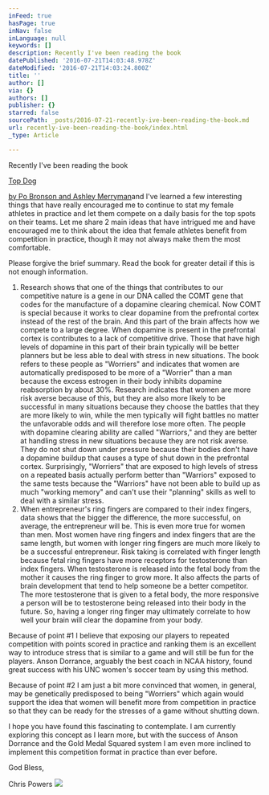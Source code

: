 ```yaml
---
inFeed: true
hasPage: true
inNav: false
inLanguage: null
keywords: []
description: Recently I've been reading the book
datePublished: '2016-07-21T14:03:48.978Z'
dateModified: '2016-07-21T14:03:24.800Z'
title: ''
author: []
via: {}
authors: []
publisher: {}
starred: false
sourcePath: _posts/2016-07-21-recently-ive-been-reading-the-book.md
url: recently-ive-been-reading-the-book/index.html
_type: Article

---
```

Recently I've been reading the book[][0]

[Top Dog][0]

[by Po Bronson and Ashley Merryman][0]and I've learned a few interesting things that have really encouraged me to continue to stat my female athletes in practice and let them compete on a daily basis for the top spots on their teams. Let me share 2 main ideas that have intrigued me and have encouraged me to think about the idea that female athletes benefit from competition in practice, though it may not always make them the most comfortable.

Please forgive the brief summary. Read the book for greater detail if this is not enough information.

1. Research shows that one of the things that contributes to our competitive nature is a gene in our DNA called the COMT gene that codes for the manufacture of a dopamine clearing chemical. Now COMT is special because it works to clear dopamine from the prefrontal cortex instead of the rest of the brain. And this part of the brain affects how we compete to a large degree. When dopamine is present in the prefrontal cortex is contributes to a lack of competitive drive. Those that have high levels of dopamine in this part of their brain typically will be better planners but be less able to deal with stress in new situations. The book refers to these people as "Worriers" and indicates that women are automatically predisposed to be more of a "Worrier" than a man because the excess estrogen in their body inhibits dopamine reabsorption by about 30%. Research indicates that women are more risk averse because of this, but they are also more likely to be successful in many situations because they choose the battles that they are more likely to win, while the men typically will fight battles no matter the unfavorable odds and will therefore lose more often. The people with dopamine clearing ability are called "Warriors," and they are better at handling stress in new situations because they are not risk averse. They do not shut down under pressure because their bodies don't have a dopamine buildup that causes a type of shut down in the prefrontal cortex. Surprisingly, "Worriers" that are exposed to high levels of stress on a repeated basis actually perform better than "Warriors" exposed to the same tests because the "Warriors" have not been able to build up as much "working memory" and can't use their "planning" skills as well to deal with a similar stress.
2. When entrepreneur's ring fingers are compared to their index fingers, data shows that the bigger the difference, the more successful, on average, the entrepreneur will be. This is even more true for women than men. Most women have ring fingers and index fingers that are the same length, but women with longer ring fingers are much more likely to be a successful entrepreneur. Risk taking is correlated with finger length because fetal ring fingers have more receptors for testosterone than index fingers. When testosterone is released into the fetal body from the mother it causes the ring finger to grow more. It also affects the parts of brain development that tend to help someone be a better competitor. The more testosterone that is given to a fetal body, the more responsive a person will be to testosterone being released into their body in the future. So, having a longer ring finger may ultimately correlate to how well your brain will clear the dopamine from your body.

Because of point \#1 I believe that exposing our players to repeated competition with points scored in practice and ranking them is an excellent way to introduce stress that is similar to a game and will still be fun for the players. Anson Dorrance, arguably the best coach in NCAA history, found great success with his UNC women's soccer team by using this method.

Because of point \#2 I am just a bit more convinced that women, in general, may be genetically predisposed to being "Worriers" which again would support the idea that women will benefit more from competition in practice so that they can be ready for the stresses of a game without shutting down.

I hope you have found this fascinating to contemplate. I am currently exploring this concept as I learn more, but with the success of Anson Dorrance and the Gold Medal Squared system I am even more inclined to implement this competition format in practice than ever before.

God Bless,

Chris Powers
![](https://the-grid-user-content.s3-us-west-2.amazonaws.com/71ddc3c3-8d1c-4c40-89dc-7cfabe51ded8.jpg)

[0]: https://www.amazon.com/Top-Dog-Science-Winning-Losing/dp/1455515140